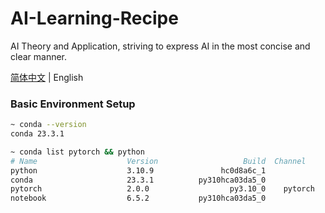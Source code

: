 # AI-Learning-Recipe

AI Theory and Application, striving to express AI in the most concise and clear manner.

[简体中文](README_CN.md) | English

### Basic Environment Setup

```bash
~ conda --version
conda 23.3.1

~ conda list pytorch && python
# Name                    Version                   Build  Channel
python                    3.10.9               hc0d8a6c_1
conda                     23.3.1          py310hca03da5_0
pytorch                   2.0.0                  py3.10_0    pytorch
notebook                  6.5.2           py310hca03da5_0
```

